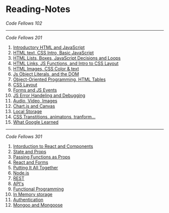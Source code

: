 # Reading-Notes #

_Code Fellows 102_

---
_Code Fellows 201_ 
1. [Introductory HTML and JavaScript](https://sunny-lee3.github.io/reading-notes/class-01)
1. [HTML text, CSS Intro, Basic JavaScript](https://sunny-lee3.github.io/reading-notes/class-02) 
1. [HTML Lists, Boxes, JavaScript Decisions and Loops](https://sunny-lee3.github.io/reading-notes/class-03) 
1. [HTML Links, JS Functions, and Intro to CSS Layout](https://sunny-lee3.github.io/reading-notes/class-04)
1. [HTML Images, CSS Color & text](https://sunny-lee3.github.io/reading-notes/class-05) 
1. [Js Object Literals, and the DOM](https://sunny-lee3.github.io/reading-notes/class-06) 
1. [Object-Oriented Programming, HTML Tables](https://sunny-lee3.github.io/reading-notes/class-07) 
1. [CSS Layout](https://sunny-lee3.github.io/reading-notes/class-08) 
1. [Forms and JS Events](https://sunny-lee3.github.io/reading-notes/class-09) 
1. [JS Error Handeling and Debugging](https://sunny-lee3.github.io/reading-notes/class-10) 
1. [Audio, Video, Images](https://sunny-lee3.github.io/reading-notes/class-11) 
1. [Chart.js and Canvas](https://sunny-lee3.github.io/reading-notes/class-12)
1. [Local Storage](https://sunny-lee3.github.io/reading-notes/class-13)
1. [CSS Transtitions, animatons, tranform... ](https://sunny-lee3.github.io/reading-notes/class-14)
1. [What Google Learned](https://sunny-lee3.github.io/reading-notes/class-14b)

---
_Code Fellows 301_ 
1. [Intorduction to React and Components](https://sunny-lee3.github.io/reading-notes/301class-01)
1. [State and Props](https://sunny-lee3.github.io/reading-notes/301class-02)
1. [Passing Functions as Props](https://sunny-lee3.github.io/reading-notes/301class-03)
1. [React and Forms](https://sunny-lee3.github.io/reading-notes/301class-04)
1. [Putting It All Together](https://sunny-lee3.github.io/reading-notes/301class-05)
1. [Node.js](https://sunny-lee3.github.io/reading-notes/301class-06)
1. [REST](https://sunny-lee3.github.io/reading-notes/301class-07)
1. [API's](https://sunny-lee3.github.io/reading-notes/301class-08)
1. [Functional Programming](https://sunny-lee3.github.io/reading-notes/301class-09)
1. [In Memory storage](https://sunny-lee3.github.io/reading-notes/301class-10)
1. [Authentication](https://sunny-lee3.github.io/reading-notes/301class-11)
1. [Mongoo and Mongoose](https://sunny-lee3.github.io/reading-notes/301class-12)
